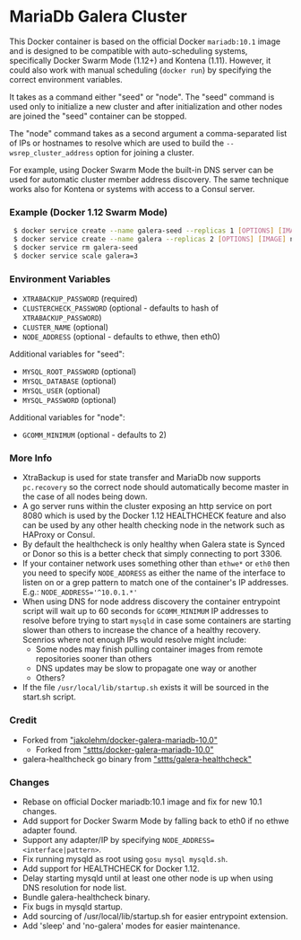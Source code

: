 # MariaDb Galera Cluster

This Docker container is based on the official Docker `mariadb:10.1` image and is designed to be
compatible with auto-scheduling systems, specifically Docker Swarm Mode (1.12+) and Kontena (1.11).
However, it could also work with manual scheduling (`docker run`) by specifying the correct
environment variables.

It takes as a command either "seed" or "node". The "seed" command is used only to initialize a
new cluster and after initialization and other nodes are joined the "seed" container can be stopped.

The "node" command takes as a second argument a comma-separated list of IPs or hostnames to resolve
which are used to build the `--wsrep_cluster_address` option for joining a cluster.

For example, using Docker Swarm Mode the built-in DNS server can be used for automatic cluster member
address discovery. The same technique works also for Kontena or systems with access to a Consul server.

### Example (Docker 1.12 Swarm Mode)

```bash
 $ docker service create --name galera-seed --replicas 1 [OPTIONS] [IMAGE] seed
 $ docker service create --name galera --replicas 2 [OPTIONS] [IMAGE] node tasks.galera-seed,tasks.galera
 $ docker service rm galera-seed
 $ docker service scale galera=3
```

### Environment Variables

 - `XTRABACKUP_PASSWORD` (required)
 - `CLUSTERCHECK_PASSWORD` (optional - defaults to hash of `XTRABACKUP_PASSWORD`)
 - `CLUSTER_NAME` (optional)
 - `NODE_ADDRESS` (optional - defaults to ethwe, then eth0)

Additional variables for "seed":

 - `MYSQL_ROOT_PASSWORD` (optional)
 - `MYSQL_DATABASE` (optional)
 - `MYSQL_USER` (optional)
 - `MYSQL_PASSWORD` (optional)

Additional variables for "node":

 - `GCOMM_MINIMUM` (optional - defaults to 2)

### More Info

 - XtraBackup is used for state transfer and MariaDb now supports `pc.recovery` so the correct node should
   automatically become master in the case of all nodes being down.
 - A go server runs within the cluster exposing an http service on port 8080 which is used by the
   Docker 1.12 HEALTHCHECK feature and also can be used by any other health checking node in the network
   such as HAProxy or Consul.
 - By default the healthcheck is only healthy when Galera state is Synced or Donor so this is a better
   check that simply connecting to port 3306.
 - If your container network uses something other than `ethwe*` or `eth0` then you need to specify `NODE_ADDRESS`
   as either the name of the interface to listen on or a grep pattern to match one of the container's IP addresses.
   E.g.: `NODE_ADDRESS='^10.0.1.*'`
 - When using DNS for node address discovery the container entrypoint script will wait up to 60 seconds for
   `GCOMM_MINIMUM` IP addresses to resolve before trying to start `mysqld` in case some containers are starting
   slower than others to increase the chance of a healthy recovery. Scenrios where not enough IPs would resolve
   might include:
    - Some nodes may finish pulling container images from remote repositories sooner than others
    - DNS updates may be slow to propagate one way or another
    - Others?
 - If the file `/usr/local/lib/startup.sh` exists it will be sourced in the start.sh script.

### Credit

 - Forked from ["jakolehm/docker-galera-mariadb-10.0"](https://github.com/jakolehm/docker-galera-mariadb-10.0)
   - Forked from ["sttts/docker-galera-mariadb-10.0"](https://github.com/sttts/docker-galera-mariadb-10.0)
 - galera-healthcheck go binary from ["sttts/galera-healthcheck"](https://github.com/sttts/galera-healthcheck)

### Changes

 - Rebase on official Docker mariadb:10.1 image and fix for new 10.1 changes.
 - Add support for Docker Swarm Mode by falling back to eth0 if no ethwe adapter found.
 - Support any adapter/IP by specifying `NODE_ADDRESS=<interface|pattern>`.
 - Fix running mysqld as root using `gosu mysql mysqld.sh`.
 - Add support for HEALTHCHECK for Docker 1.12.
 - Delay starting mysqld until at least one other node is up when using DNS resolution for node list.
 - Bundle galera-healthcheck binary.
 - Fix bugs in mysqld startup.
 - Add sourcing of /usr/local/lib/startup.sh for easier entrypoint extension.
 - Add 'sleep' and 'no-galera' modes for easier maintenance.
